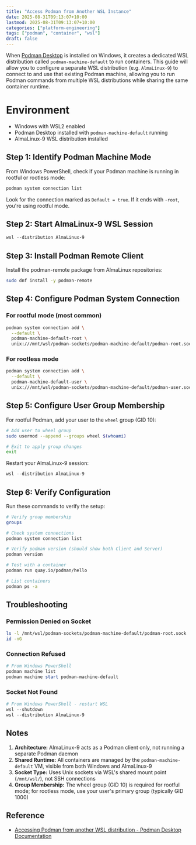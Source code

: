 ```yaml
---
title: "Access Podman from Another WSL Instance"
date: 2025-08-31T09:13:07+10:00
lastmod: 2025-08-31T09:13:07+10:00
categories: ["platform-engineering"]
tags: ["podman", "container", "wsl"]
draft: false
---
```


When [Podman Desktop](https://podman-desktop.io/) is installed on Windows, it creates a dedicated WSL distribution called `podman-machine-default` to run containers. This guide will allow you to configure a separate WSL distribution (e.g. `AlmaLinux-9`) to connect to and use that existing Podman machine, allowing you to run Podman commands from multiple WSL distributions while sharing the same container runtime.

# Environment

- Windows with WSL2 enabled
- Podman Desktop installed with `podman-machine-default` running
- AlmaLinux-9 WSL distribution installed

## Step 1: Identify Podman Machine Mode

From Windows PowerShell, check if your Podman machine is running in rootful or rootless mode:

```powershell
podman system connection list
```

Look for the connection marked as `Default = true`. If it ends with `-root`, you're using rootful mode.

## Step 2: Start AlmaLinux-9 WSL Session

```powershell
wsl --distribution AlmaLinux-9
```

## Step 3: Install Podman Remote Client

Install the podman-remote package from AlmaLinux repositories:

```bash
sudo dnf install -y podman-remote
```

## Step 4: Configure Podman System Connection

### For rootful mode (most common)

```bash
podman system connection add \
  --default \
  podman-machine-default-root \
  unix:///mnt/wsl/podman-sockets/podman-machine-default/podman-root.sock
```

### For rootless mode

```bash
podman system connection add \
  --default \
  podman-machine-default-user \
  unix:///mnt/wsl/podman-sockets/podman-machine-default/podman-user.sock
```

## Step 5: Configure User Group Membership

For rootful Podman, add your user to the `wheel` group (GID 10):

```bash
# Add user to wheel group
sudo usermod --append --groups wheel $(whoami)

# Exit to apply group changes
exit
```

Restart your AlmaLinux-9 session:

```powershell
wsl --distribution AlmaLinux-9
```

## Step 6: Verify Configuration

Run these commands to verify the setup:

```bash
# Verify group membership
groups

# Check system connections
podman system connection list

# Verify podman version (should show both Client and Server)
podman version

# Test with a container
podman run quay.io/podman/hello

# List containers
podman ps -a
```

## Troubleshooting

### Permission Denied on Socket

```bash
ls -l /mnt/wsl/podman-sockets/podman-machine-default/podman-root.sock
id -nG
```

### Connection Refused

```powershell
# From Windows PowerShell
podman machine list
podman machine start podman-machine-default
```

### Socket Not Found

```powershell
# From Windows PowerShell - restart WSL
wsl --shutdown
wsl --distribution AlmaLinux-9
```

## Notes

1. **Architecture:** AlmaLinux-9 acts as a Podman client only, not running a separate Podman daemon
2. **Shared Runtime:** All containers are managed by the `podman-machine-default` VM, visible from both Windows and AlmaLinux-9
3. **Socket Type:** Uses Unix sockets via WSL's shared mount point (`/mnt/wsl/`), not SSH connections
4. **Group Membership:** The wheel group (GID 10) is required for rootful mode; for rootless mode, use your user's primary group (typically GID 1000)

## Reference

- [Accessing Podman from another WSL distribution - Podman Desktop Documentation](https://podman-desktop.io/docs/podman/accessing-podman-from-another-wsl-instance)
